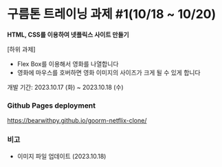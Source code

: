 # 구름톤 트레이닝 과제 #1(10/18 ~ 10/20)

**HTML, CSS를 이용하여 넷플릭스 사이트 만들기**

[하위 과제]

-   Flex Box를 이용해서 영화를 나열합니다
-   영화에 마우스를 호버하면 영화 이미지의 사이즈가 크게 될 수 있게 합니다

개발 기간: 2023.10.17 (화) ~ 2023.10.18 (수)

### Github Pages deployment

https://bearwithpy.github.io/goorm-netflix-clone/

### 비고

-   이미지 파일 업데이트 (2023.10.18)
